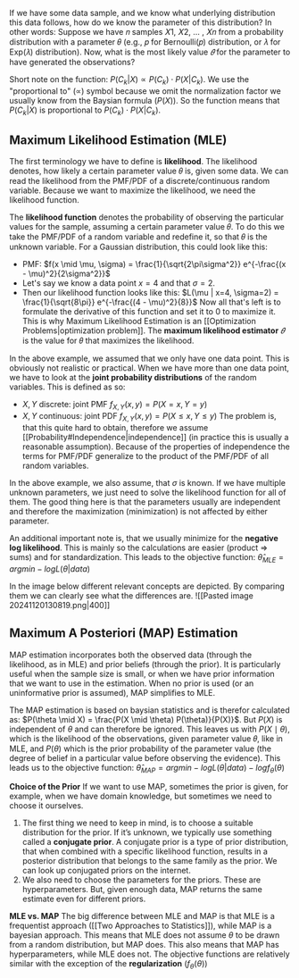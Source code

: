 If we have some data sample, and we know what underlying distribution this data follows, how do we know the parameter of this distribution? In other words: Suppose we have 𝑛 samples 𝑋1, 𝑋2, ... , 𝑋𝑛 from a probability distribution with a parameter 𝜃 (e.g., 𝑝 for Bernoulli(𝑝) distribution, or 𝜆 for Exp(𝜆) distribution). Now, what is the most likely value $\hat{𝜃}$ for the parameter to have generated the observations?

Short note on the function: $P(C_k | X) \propto P(C_k) \cdot P(X | C_k)$. We use the "proportional to" ($\propto$) symbol because we omit the normalization factor we usually know from the Baysian formula        ($P(X)$). So the function means that $P(C_k | X)$ is proportional to $P(C_k) \cdot P(X | C_k)$.
## Maximum Likelihood Estimation (MLE)
The first terminology we have to define is **likelihood**. The likelihood denotes, how likely a certain parameter value 𝜃 is, given some data. We can read the likelihood from the PMF/PDF of a discrete/continuous random variable. Because we want to maximize the likelihood, we need the likelihood function.

The **likelihood function** denotes the probability of observing the particular values for the sample, assuming a certain parameter value 𝜃. To do this we take the PMF/PDF of a random variable and redefine it, so that 𝜃 is the unknown variable. For a Gaussian distribution, this could look like this: 
- PMF: $f(x \mid \mu, \sigma) = \frac{1}{\sqrt{2\pi\sigma^2}} e^{-\frac{(x - \mu)^2}{2\sigma^2}}$
- Let's say we know a data point $x=4$ and that $\sigma = 2$. 
- Then our likelihood function looks like this: $L(\mu | x=4, \sigma=2) = \frac{1}{\sqrt{8\pi}} e^{-\frac{(4 - \mu)^2}{8}}$
Now all that's left is to formulate the derivative of this function and set it to $0$ to maximize it. This is why Maximum Likelihood Estimation is an [[Optimization Problems|optimization problem]]. The **maximum likelihood estimator** $\hat{𝜃}$ is the value for 𝜃 that maximizes the likelihood.

In the above example, we assumed that we only have one data point. This is obviously not realistic or practical. When we have more than one data point, we have to look at the **joint probability distributions** of the random variables. This is defined as so: 
- $X, Y$ discrete: joint PMF $f_{X,Y} (x,y) = P(X = x,Y = y)$
- $X, Y$ continuous: joint PDF $f_{X,Y}(x,y) = P(X ≤x,Y ≤y)$
The problem is, that this quite hard to obtain, therefore we assume [[Probability#Independence|independence]] (in practice this is usually a reasonable assumption). Because of the properties of independence the terms for PMF/PDF generalize to the product of the PMF/PDF of all random variables. 

In the above example, we also assume, that $\sigma$ is known. If we have multiple unknown parameters, we just need to solve the likelihood function for all of them. The good thing here is that the parameters usually are independent and therefore the maximization (minimization) is not affected by either parameter. 

An additional important note is, that we usually minimize for the **negative log likelihood**. This is mainly so the calculations are easier (product => sums) and for standardization. This leads to the objective function: $\hat{θ}_{MLE} = arg min −logL(θ|data)$

In the image below different relevant concepts are depicted. By comparing them we can clearly see what the differences are. 
![[Pasted image 20241120130819.png|400]]
## Maximum A Posteriori (MAP) Estimation
MAP estimation incorporates both the observed data (through the likelihood, as in MLE) and prior beliefs (through the prior). It is particularly useful when the sample size is small, or when we have prior information that we want to use in the estimation. When no prior is used (or an uninformative prior is assumed), MAP simplifies to MLE.

The MAP estimation is based on baysian statistics and is therefor calculated as: $P(\theta \mid X) = \frac{P(X \mid \theta) P(\theta)}{P(X)}$. But $P(X)$ is independent of $\theta$ and can therefore be ignored. This leaves us with $P(X \mid \theta)$, which is the likelihood of the observations, given parameter value 𝜃, like in MLE, and $P(\theta)$ which is the prior probability of the parameter value (the degree of belief in a particular value before observing the evidence). This leads us to the objective function: $\hat{θ}_{MAP} = arg min −logL(θ|data)-logf_θ(θ)$

**Choice of the Prior**
If we want to use MAP, sometimes the prior is given, for example, when we have domain knowledge, but sometimes we need to choose it ourselves. 
1) The first thing we need to keep in mind, is to choose a suitable distribution for the prior. If it’s unknown, we typically use something called a **conjugate prior**. A conjugate prior is a type of prior distribution, that when combined with a specific likelihood function, results in a posterior distribution that belongs to the same family as the prior. We can look up conjugated priors on the internet. 
2) We also need to choose the parameters for the priors. These are hyperparameters. But, given enough data, MAP returns the same estimate even for different priors.

**MLE vs. MAP**
The big difference between MLE and MAP is that MLE is a frequentist approach ([[Two Approaches to Statistics]]), while MAP is a bayesian approach. This means that MLE does not assume $θ$ to be drawn from a random distribution, but MAP does. This also means that MAP has hyperparameters, while MLE does not. The objective functions are relatively similar with the exception of the **regularization** ($f_θ(θ)$)


